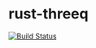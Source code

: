 # rust-threeq

[![Build Status](https://github.com/simon-fu/rust-threeq/actions/workflows/ci.yml/badge.svg?branch=main)](https://github.com/simon-fu/rust-threeq/actions)

